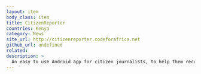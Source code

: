 ```yaml
---
layout: item
body_class: item
title: CitizenReporter
countries: Kenya
category: News
site_url: http://citizenreporter.codeforafrica.net
github_url: undefined
related: 
description: >
  An easy to use Android app for citizen journalists, to help them record video / photo / audio reports from the field.
---
```

